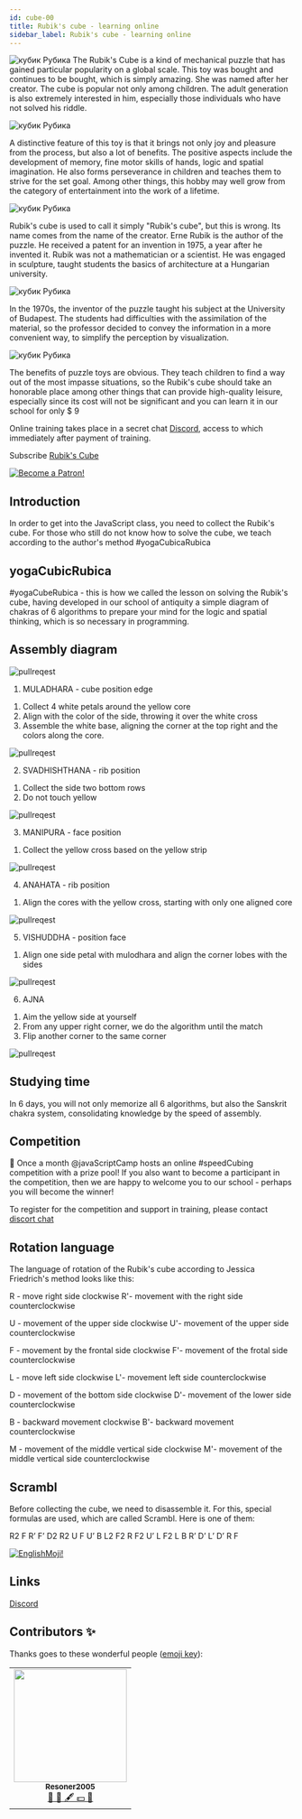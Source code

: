 ```yaml
---
id: cube-00
title: Rubik's cube - learning online
sidebar_label: Rubik's cube - learning online
---
```


![кубик Рубика](/img/cube/01.jpg)
The Rubik's Cube is a kind of mechanical puzzle that has gained particular popularity on a global scale. This toy was bought and continues to be bought, which is simply amazing. She was named after her creator. The cube is popular not only among children. The adult generation is also extremely interested in him, especially those individuals who have not solved his riddle.

![кубик Рубика](/img/cube/02.jpg)

A distinctive feature of this toy is that it brings not only joy and pleasure from the process, but also a lot of benefits. The positive aspects include the development of memory, fine motor skills of hands, logic and spatial imagination. He also forms perseverance in children and teaches them to strive for the set goal. Among other things, this hobby may well grow from the category of entertainment into the work of a lifetime.

![кубик Рубика](/img/cube/03.jpg)

Rubik's cube is used to call it simply "Rubik's cube", but this is wrong. Its name comes from the name of the creator.
Erne Rubik is the author of the puzzle. He received a patent for an invention in 1975, a year after he invented it. Rubik was not a mathematician or a scientist. He was engaged in sculpture, taught students the basics of architecture at a Hungarian university.

![кубик Рубика](/img/cube/04.jpg)

In the 1970s, the inventor of the puzzle taught his subject at the University of Budapest. The students had difficulties with the assimilation of the material, so the professor decided to convey the information in a more convenient way, to simplify the perception by visualization.

![кубик Рубика](/img/cube/05.jpg)

The benefits of puzzle toys are obvious. They teach children to find a way out of the most impasse situations, so the Rubik's cube should take an honorable place among other things that can provide high-quality leisure, especially since its cost will not be significant and you can learn it in our school for only $ 9

Online training takes place in a secret chat [Discord](https://discord.gg/6GDAfXn), access to which immediately after payment of training.


Subscribe [Rubik's Cube](https://www.patreon.com/javascriptcamp)

[![Become a Patron!](/img/cube/buy$.jpg)](https://www.patreon.com/javascriptcamp)

<YouTube videoId='5WyRcKrGwMo' />

## Introduction

In order to get into the JavaScript class, you need to collect the Rubik's cube. For those who still do not know how to solve the cube, we teach according to the author's method #yogaCubicaRubica

## yogaCubicRubica

#yogaCubeRubica - this is how we called the lesson on solving the Rubik's cube, having developed in our school of antiquity a simple diagram of chakras of 6 algorithms to prepare your mind for the logic and spatial thinking, which is so necessary in programming.

## Assembly diagram

![pullreqest](/img/blogging/00/7me.jpeg)

1. MULADHARA - cube position edge

1) Collect 4 white petals around the yellow core
2) Align with the color of the side, throwing it over the white cross
3) Assemble the white base, aligning the corner at the top right and the colors along the core.

![pullreqest](/img/blogging/00/1me.png)

2. SVADHISHTHANA - rib position

1) Collect the side two bottom rows
2) Do not touch yellow

![pullreqest](/img/blogging/00/2me.png)

3. MANIPURA - face position

1) Collect the yellow cross based on the yellow strip

![pullreqest](/img/blogging/00/3me.png)

4. ANAHATA - rib position

1) Align the cores with the yellow cross, starting with only one aligned core

![pullreqest](/img/blogging/00/4me.png)

5. VISHUDDHA - position face

1) Align one side petal with mulodhara and align the corner lobes with the sides

![pullreqest](/img/blogging/00/5me.png)

6. AJNA

1) Aim the yellow side at yourself
2) From any upper right corner, we do the algorithm until the match
3) Flip another corner to the same corner

![pullreqest](/img/blogging/00/6me.png)

## Studying time

In 6 days, you will not only memorize all 6 algorithms, but also the Sanskrit chakra system, consolidating knowledge by the speed of assembly.

## Competition

🏅 Once a month @javaScriptCamp hosts an online #speedCubing competition with a prize pool!
If you also want to become a participant in the competition, then we are happy to welcome you to our school - perhaps you will become the winner!

To register for the competition and support in training, please contact [discort chat](https://discord.gg/UPSeqZJT)

## Rotation language

The language of rotation of the Rubik's cube according to Jessica Friedrich's method looks like this:

R - move right side clockwise
R'- movement with the right side counterclockwise

U - movement of the upper side clockwise
U'- movement of the upper side counterclockwise

F - movement by the frontal side clockwise
F'- movement of the frotal side counterclockwise

L - move left side clockwise
L'- movement left side counterclockwise

D - movement of the bottom side clockwise
D'- movement of the lower side counterclockwise

B - backward movement clockwise
B'- backward movement counterclockwise

M - movement of the middle vertical side clockwise
M'- movement of the middle vertical side counterclockwise

## Scrambl

Before collecting the cube, we need to disassemble it. For this, special formulas are used, which are called Scrambl.
Here is one of them:

R2 F R’ F’ D2 R2 U F U’ B L2 F2 R F2 U’ L F2 L B R’ D’ L’ D’ R F

[![EnglishMoji!](/img/logo/NeuroCoder.png)](https://vk.com/neurocoder)

## Links

[Discord](https://discord.gg/6GDAfXn)

## Contributors ✨

Thanks goes to these wonderful people ([emoji key](https://allcontributors.org/docs/en/emoji-key)):

<!-- ALL-CONTRIBUTORS-LIST:START - Do not remove or modify this section -->
<!-- prettier-ignore-start -->
<!-- markdownlint-disable -->
<table>
  <tr>
<td align="center"><a href="https://github.com/Resoner2005"><img src="https://avatars1.githubusercontent.com/u/75675814?v=4?s=200" width="200px;" alt=""/><br /><sub><b>Resoner2005</b></sub></a><br /><a href="https://github.com/gHashTag/react-native-village/issues?q=author%3AResoner2005" title="Bug reports">🐛 🎨 🖋 💵 🤔</a></td>
  </tr>
  
</table>

<!-- markdownlint-restore -->
<!-- prettier-ignore-end -->

<!-- ALL-CONTRIBUTORS-LIST:END -->


